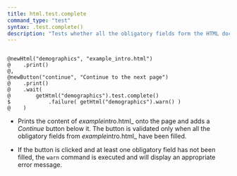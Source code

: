 ```yaml
---
title: html.test.complete
command_type: "test"
syntax: .test.complete()
description: "Tests whether all the obligatory fields form the HTML document have been filled. See the IBEX documentation about the Form controller for a discussion of how fields are set as obligatory."
---
```


<!--more-->

<pre><code class="language-diff-javascript diff-highlight try-true">
@newHtml("demographics", "example_intro.html")
@    .print()
@,
@newButton("continue", "Continue to the next page")
@    .print()
@    .wait(
@        getHtml("demographics").test.complete()
$            .failure( getHtml("demographics").warn() )
@    )
</code></pre>

+ Prints the content of *example*intro.html_ onto the page and adds a *Continue* button below it. The button is validated only when all the obligatory fields from *example*intro.html_ have been filled.

+ If the button is clicked and at least one obligatory field has not been filled, the `warn` command is executed and will display an appropriate error message.		
